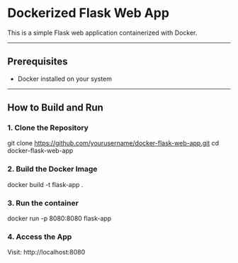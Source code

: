 # Dockerized Flask Web App

This is a simple Flask web application containerized with Docker.

---

##  Prerequisites
- Docker installed on your system

---

##  How to Build and Run

### 1. Clone the Repository

git clone https://github.com/yourusername/docker-flask-web-app.git
cd docker-flask-web-app

### 2. Build the Docker Image
docker build -t flask-app .

### 3. Run the container
docker run -p 8080:8080 flask-app

### 4. Access the App

Visit: http://localhost:8080

```bash

